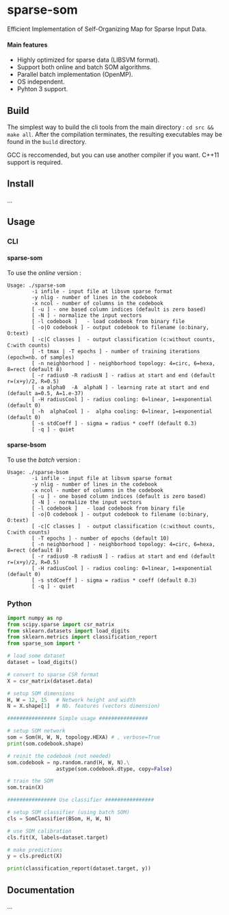 # sparse-som

Efficient Implementation of Self-Organizing Map for Sparse Input Data.

#### Main features

- Highly optimized for sparse data (LIBSVM format).
- Support both online and batch SOM algorithms.
- Parallel batch implementation (OpenMP).
- OS independent.
- Pyhton 3 support.

## Build

The simplest way to build the cli tools from the main directory : `cd src && make all`. After the compilation terminates, the resulting executables may be found in the `build` directory.

GCC is reccomended, but you can use another compiler if you want. C++11 support is required.

## Install

...

## Usage

### CLI

#### sparse-som

To use the *online* version :

```
Usage: ./sparse-som
        -i infile - input file at libsvm sparse format
        -y nlig - number of lines in the codebook
        -x ncol - number of columns in the codebook
        [ -u ] - one based column indices (default is zero based)
        [ -N ] - normalize the input vectors
        [ -l codebook ]   - load codebook from binary file
        [ -o|O codebook ] - output codebook to filename (o:binary, O:text)
        [ -c|C classes ]  - output classification (c:without counts, C:with counts)
        [ -t tmax | -T epochs ] - number of training iterations (epoch=nb. of samples)
        [ -n neighborhood ] - neighborhood topology: 4=circ, 6=hexa, 8=rect (default 8)
        [ -r radius0 -R radiusN ] - radius at start and end (default r=(x+y)/2, R=0.5)
        [ -a alpha0  -A  alphaN ] - learning rate at start and end (default a=0.5, A=1.e-37)
        [ -H radiusCool ] - radius cooling: 0=linear, 1=exponential (default 0)
        [ -h  alphaCool ] -  alpha cooling: 0=linear, 1=exponential (default 0)
        [ -s stdCoeff ] - sigma = radius * coeff (default 0.3)
        [ -q ] - quiet

```

#### sparse-bsom

To use the *batch* version :

```
Usage: ./sparse-bsom
        -i infile - input file at libsvm sparse format
        -y nlig - number of lines in the codebook
        -x ncol - number of columns in the codebook
        [ -u ] - one based column indices (default is zero based)
        [ -N ] - normalize the input vectors
        [ -l codebook ]   - load codebook from binary file
        [ -o|O codebook ] - output codebook to filename (o:binary, O:text)
        [ -c|C classes ]  - output classification (c:without counts, C:with counts)
        [ -T epochs ] - number of epochs (default 10)
        [ -n neighborhood ] - neighborhood topology: 4=circ, 6=hexa, 8=rect (default 8)
        [ -r radius0 -R radiusN ] - radius at start and end (default r=(x+y)/2, R=0.5)
        [ -H radiusCool ] - radius cooling: 0=linear, 1=exponential (default 0)
        [ -s stdCoeff ] - sigma = radius * coeff (default 0.3)
        [ -q ] - quiet
```

### Python


```python
import numpy as np
from scipy.sparse import csr_matrix
from sklearn.datasets import load_digits
from sklearn.metrics import classification_report
from sparse_som import *

# load some dataset
dataset = load_digits()

# convert to sparse CSR format
X = csr_matrix(dataset.data)

# setup SOM dimensions
H, W = 12, 15   # Network height and width
N = X.shape[1]  # Nb. features (vectors dimension)

################ Simple usage ################

# setup SOM network
som = Som(H, W, N, topology.HEXA) # , verbose=True
print(som.codebook.shape)

# reinit the codebook (not needed)
som.codebook = np.random.rand(H, W, N).\
                astype(som.codebook.dtype, copy=False)

# train the SOM
som.train(X)

################ Use classifier ################

# setup SOM classifier (using batch SOM)
cls = SomClassifier(BSom, H, W, N)

# use SOM calibration
cls.fit(X, labels=dataset.target)

# make predictions
y = cls.predict(X)

print(classification_report(dataset.target, y))
```

## Documentation

...
